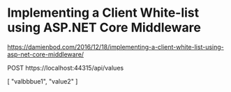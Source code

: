 # Implementing a Client White-list using ASP.NET Core Middleware

https://damienbod.com/2016/12/18/implementing-a-client-white-list-using-asp-net-core-middleware/

POST
https://localhost:44315/api/values

[
    "valbbbue1",
    "value2"
]